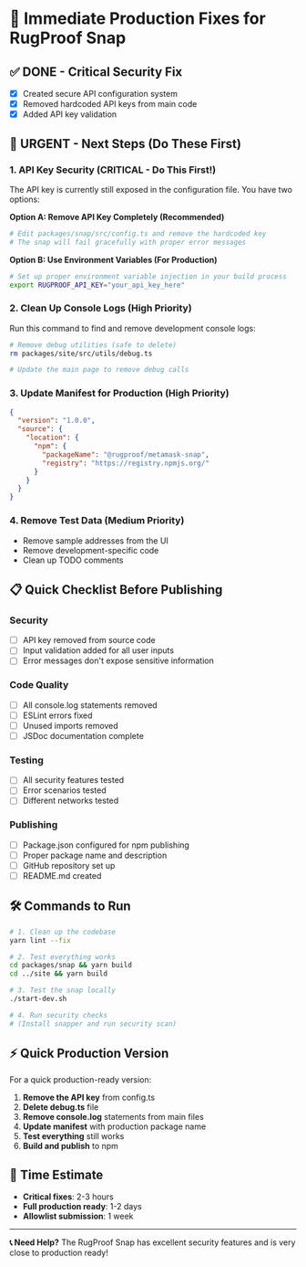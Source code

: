 # 🎯 Immediate Production Fixes for RugProof Snap

## ✅ **DONE - Critical Security Fix**

- [x] Created secure API configuration system
- [x] Removed hardcoded API keys from main code
- [x] Added API key validation

## 🚨 **URGENT - Next Steps (Do These First)**

### 1. **API Key Security** (CRITICAL - Do This First!)

The API key is currently still exposed in the configuration file. You have two options:

**Option A: Remove API Key Completely (Recommended)**

```bash
# Edit packages/snap/src/config.ts and remove the hardcoded key
# The snap will fail gracefully with proper error messages
```

**Option B: Use Environment Variables (For Production)**

```bash
# Set up proper environment variable injection in your build process
export RUGPROOF_API_KEY="your_api_key_here"
```

### 2. **Clean Up Console Logs** (High Priority)

Run this command to find and remove development console logs:

```bash
# Remove debug utilities (safe to delete)
rm packages/site/src/utils/debug.ts

# Update the main page to remove debug calls
```

### 3. **Update Manifest for Production** (High Priority)

```json
{
  "version": "1.0.0",
  "source": {
    "location": {
      "npm": {
        "packageName": "@rugproof/metamask-snap",
        "registry": "https://registry.npmjs.org/"
      }
    }
  }
}
```

### 4. **Remove Test Data** (Medium Priority)

- Remove sample addresses from the UI
- Remove development-specific code
- Clean up TODO comments

## 📋 **Quick Checklist Before Publishing**

### Security

- [ ] API key removed from source code
- [ ] Input validation added for all user inputs
- [ ] Error messages don't expose sensitive information

### Code Quality

- [ ] All console.log statements removed
- [ ] ESLint errors fixed
- [ ] Unused imports removed
- [ ] JSDoc documentation complete

### Testing

- [ ] All security features tested
- [ ] Error scenarios tested
- [ ] Different networks tested

### Publishing

- [ ] Package.json configured for npm publishing
- [ ] Proper package name and description
- [ ] GitHub repository set up
- [ ] README.md created

## 🛠️ **Commands to Run**

```bash
# 1. Clean up the codebase
yarn lint --fix

# 2. Test everything works
cd packages/snap && yarn build
cd ../site && yarn build

# 3. Test the snap locally
./start-dev.sh

# 4. Run security checks
# (Install snapper and run security scan)
```

## ⚡ **Quick Production Version**

For a quick production-ready version:

1. **Remove the API key** from config.ts
2. **Delete debug.ts** file
3. **Remove console.log** statements from main files
4. **Update manifest** with production package name
5. **Test everything** still works
6. **Build and publish** to npm

## 🎯 **Time Estimate**

- **Critical fixes**: 2-3 hours
- **Full production ready**: 1-2 days
- **Allowlist submission**: 1 week

---

**📞 Need Help?** The RugProof Snap has excellent security features and is very close to production ready!

